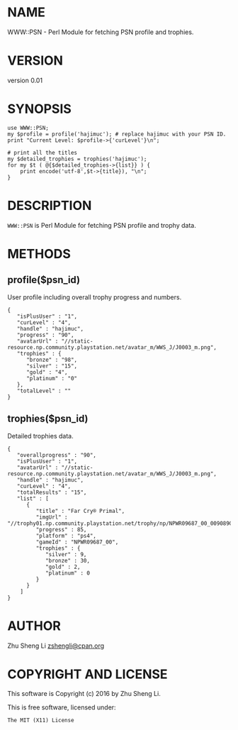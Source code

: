 # NAME

WWW::PSN - Perl Module for fetching PSN profile and trophies.

# VERSION

version 0.01

# SYNOPSIS

    use WWW::PSN;
    my $profile = profile('hajimuc'); # replace hajimuc with your PSN ID.
    print "Current Level: $profile->{'curLevel'}\n";

    # print all the titles
    my $detailed_trophies = trophies('hajimuc');
    for my $t ( @{$detailed_trophies->{list}} ) {
        print encode('utf-8',$t->{title}), "\n";
    }

# DESCRIPTION

`WWW::PSN` is Perl Module for fetching PSN profile and trophy data.

# METHODS

## profile($psn\_id)

User profile including overall trophy progress and numbers.

    {
       "isPlusUser" : "1",
       "curLevel" : "4",
       "handle" : "hajimuc",
       "progress" : "90",
       "avatarUrl" : "//static-resource.np.community.playstation.net/avatar_m/WWS_J/J0003_m.png",
       "trophies" : {
          "bronze" : "98",
          "silver" : "15",
          "gold" : "4",
          "platinum" : "0"
       },
       "totalLevel" : ""
    }

## trophies($psn\_id)

Detailed trophies data.

    {
       "overallprogress" : "90",
       "isPlusUser" : "1",
       "avatarUrl" : "//static-resource.np.community.playstation.net/avatar_m/WWS_J/J0003_m.png",
       "handle" : "hajimuc",
       "curLevel" : "4",
       "totalResults" : "15",
       "list" : [
          {
             "title" : "Far Cry® Primal",
             "imgUrl" : "//trophy01.np.community.playstation.net/trophy/np/NPWR09687_00_0090890723F98AD458C3F4EC288C1888A48F880D21/08B0C827B453E9D45ED0DCBE0CB6FFA59BFFD53E.PNG",
             "progress" : 85,
             "platform" : "ps4",
             "gameId" : "NPWR09687_00",
             "trophies" : {
                "silver" : 9,
                "bronze" : 30,
                "gold" : 2,
                "platinum" : 0
             }
          }
        ]
    }

# AUTHOR

Zhu Sheng Li <zshengli@cpan.org>

# COPYRIGHT AND LICENSE

This software is Copyright (c) 2016 by Zhu Sheng Li.

This is free software, licensed under:

    The MIT (X11) License
